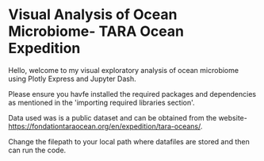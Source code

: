 # Visual Analysis of Ocean Microbiome- TARA Ocean Expedition

Hello, welcome to my visual exploratory analysis of ocean microbiome using Plotly Express and Jupyter Dash.

Please ensure you havfe installed the required packages and dependencies as mentioned in the 'importing required libraries section'.

Data used was is a public dataset and can be obtained from the website- https://fondationtaraocean.org/en/expedition/tara-oceans/.

Change the filepath to your local path where datafiles are stored and then can run the code.
